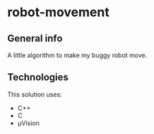 # robot-movement

## General info
A little algorithm to make my buggy robot move. 
	
## Technologies
This solution uses:
* C++
* C
* µVision
